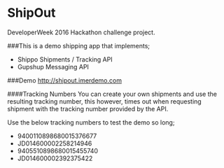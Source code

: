 # ShipOut
DeveloperWeek 2016 Hackathon challenge project.

###This is a demo shipping app that implements;
 * Shippo Shipments / Tracking API
 * Gupshup Messaging API


###Demo
http://shipout.imerdemo.com

####Tracking Numbers
You can create your own shipments and use the resulting tracking number, this however, times out when requesting shipment with the tracking number provided by the API.

Use the below tracking numbers to test the demo so long;

* 9400110898680015376677
* JD014600002258214946
* 9405510898680015455740
* JD014600002392375422